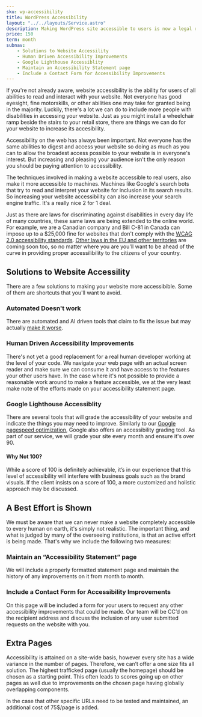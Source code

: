 ```yaml
---
sku: wp-accessibility
title: WordPress Accessibility
layout: "../../layouts/Service.astro"
description: Making WordPress site accessible to users is now a legal requirement in many places. Learn how and why you should do it now.
price: 150
term: month
subnav: 
    - Solutions to Website Accessility
    - Human Driven Accessibility Improvements
    - Google Lighthouse Accessiblity
    - Maintain an Accessibility Statement page
    - Include a Contact Form for Accessibility Improvements
---
```


If you're not already aware, website accessibility is the ability for users of all abilities to read and interact with your website. Not everyone has good eyesight, fine motorskills, or other abilities one may take for granted being in the majority. Luckily, there's a lot we can do to include more people with disabilities in accessing your website. Just as you might install a wheelchair ramp beside the stairs to your retail store, there are things we can do for your website to increase its accesibility. 

Accessibility on the web has always been important. Not everyone has the same abilities to digest and access your website so doing as much as you can to allow the broadest access possible to your website is in everyone's interest. But increasing and pleasing your audience isn't the only reason you should be paying attention to accessibility. 

The techniques involved in making a website accessible to real users, also make it more accessible to machines. Machines like Google's search bots that try to read and interpret your website for inclusion in its search results. So increasing your website accessibility can also increase your search engine traffic. It's a really nice 2 for 1 deal. 

Just as there are laws for discriminating against disabilities in every day life of many countries, these same laws are being extended to the online world. For example, we are a Canadian company and Bill C-81 in Canada can impose up to a $25,000 fine for websites that don't comply with the [WCAG 2.0 accessibility standards](https://www.w3.org/TR/WCAG20/). [Other laws in the EU and other territories](/how-to-achieve-great-accessibility-on-canadian-websites) are coming soon too, so no matter where you are you'll want to be ahead of the curve in providing proper accessilibility to the citizens of your country. 

## Solutions to Website Accessility

There are a few solutions to making your website more accessibible. Some of them are shortcuts that you'll want to avoid. 

### Automated Doesn't work

There are automated and AI driven tools that claim to fix the issue but may actually [make it worse](https://www.nytimes.com/2022/07/13/technology/ai-web-accessibility.html).

### Human Driven Accessibility Improvements

There's not yet a good replacement for a real human developer working at the level of your code. We navigate your web page with an actual screen reader and make sure we can consume it and have access to the features your other users have. In the case where it's not possible to provide a reasonable work around to make a feature accessible, we at the very least make note of the efforts made on your accessibility statement page.

### Google Lighthouse Accessiblity 

There are several tools that will grade the accessibility of your website and indicate the things you may need to improve. Similarly to our [Google pagespeed optimization](/wordpress-services/speed-optimization), Google also offers an accessibility grading tool. As part of our service, we will grade your site every month and ensure it's over 90. 

#### Why Not 100?

While a score of 100 is definitely achievable, it’s in our experience that this level of accessibility will interfere with business goals such as the brand visuals. If the client insists on a score of 100, a more customized and holistic approach may be discussed. 

## A Best Effort is Shown

We must be aware that we can never make a website completely accessible to every human on earth, it's simply not realistic. The important thing, and what is judged by many of the overseeing institutions, is that an active effort is being made. That's why we include the following two measures:

### Maintain an “Accessibility Statement” page

We will include a properly formatted statement page and maintain the history of any improvements on it from month to month. 

### Include a Contact Form for Accessibility Improvements

On this page will be included a form for your users to request any other accessibility improvements that could be made. Our team will be CC’d on the recipient address and discuss the inclusion of any user submitted requests on the website with you.

## Extra Pages
Accessibility is attained on a site-wide basis, however every site has a wide variance in the number of pages. Therefore, we can’t offer a one size fits all solution. The highest trafficked page (usually the homepage) should be chosen as a starting point. This often leads to scores going up on other pages as well due to improvements on the chosen page having globally overlapping components. 

In the case that other specific URLs need to be tested and maintained, an additional cost of 75$/page is added. 